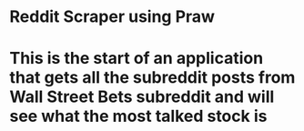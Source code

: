 # Reddit Scraper using Praw
# This is the start of an application that gets all the subreddit posts from Wall Street Bets subreddit and will see what the most talked stock is
